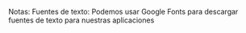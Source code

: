 Notas:
Fuentes de texto: Podemos usar Google Fonts para descargar fuentes de texto para nuestras aplicaciones
